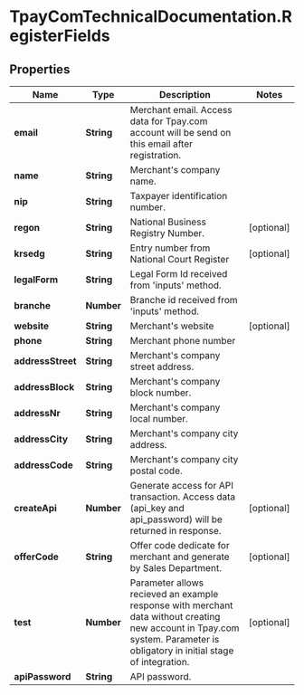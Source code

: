 # TpayComTechnicalDocumentation.RegisterFields

## Properties

Name | Type | Description | Notes
------------ | ------------- | ------------- | -------------
**email** | **String** | Merchant email. Access data for Tpay.com account will be send on this email after registration. | 
**name** | **String** | Merchant&#39;s company name. | 
**nip** | **String** | Taxpayer identification number. | 
**regon** | **String** | National Business Registry Number. | [optional] 
**krsedg** | **String** | Entry number from National Court Register | [optional] 
**legalForm** | **String** | Legal Form Id received from &#39;inputs&#39; method. | 
**branche** | **Number** | Branche id received from &#39;inputs&#39; method. | 
**website** | **String** | Merchant&#39;s website | [optional] 
**phone** | **String** | Merchant phone number | 
**addressStreet** | **String** | Merchant&#39;s company street address. | 
**addressBlock** | **String** | Merchant&#39;s company block number. | 
**addressNr** | **String** | Merchant&#39;s company local number. | 
**addressCity** | **String** | Merchant&#39;s company city address. | 
**addressCode** | **String** | Merchant&#39;s company city postal code. | 
**createApi** | **Number** | Generate access for API transaction. Access data (api_key and  api_password) will be returned in response. | [optional] 
**offerCode** | **String** | Offer code dedicate for merchant and  generate by Sales Department. | [optional] 
**test** | **Number** | Parameter allows recieved an example response with merchant data without creating new account in Tpay.com system. Parameter is obligatory in initial stage of integration. | [optional] 
**apiPassword** | **String** | API password. | 


